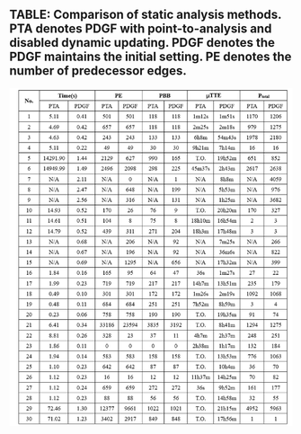 ## TABLE: Comparison of static analysis methods. PTA denotes PDGF with point-to-analysis and disabled dynamic updating. PDGF denotes the PDGF maintains the initial setting. PE denotes the number of predecessor edges. 

![COMPARISON OF STATIC ANALYSIS METHODS](https://github.com/SEU-SSL/PDGF-Details/blob/main/Image/pta-all.png)
